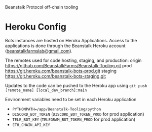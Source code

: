 Beanstalk Protocol off-chain tooling

# Heroku Config
Bots instances are hosted on Heroku Applications. Access to the applications is done through the Beanstalk Heroku account (beanstalkfarmslab@gmail.com).


The remotes used for code hosting, staging, and production:
origin	https://github.com/BeanstalkFarms/Beanstalk-Tooling.git
prod	https://git.heroku.com/beanstalk-bots-prod.git
staging	https://git.heroku.com/beanstalk-bots-staging.git

Updates to the code can be pushed to the Heroku app using `git push [remote_name] [local_dev_branch]:main`

Environment variables need to be set in each Heroku application
- `PYTHONPATH=/app/Beanstalk-Tooling/python`
- `DISCORD_BOT_TOKEN` (`DISCORD_BOT_TOKEN_PROD` for prod application)
- `TELE_BOT_KEY` (`TELEGRAM_BOT_TOKEN_PROD` for prod application)
- `ETH_CHAIN_API_KEY`